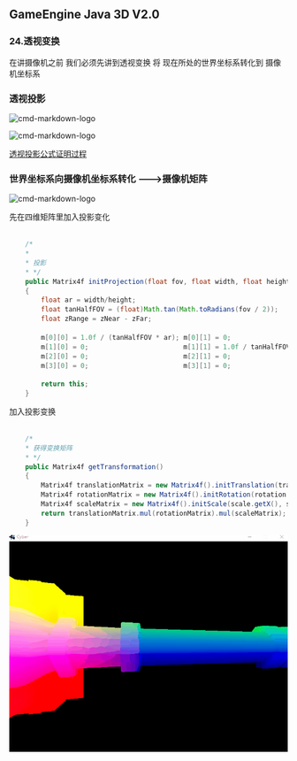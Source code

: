 ## GameEngine Java 3D V2.0

### 24.透视变换

在讲摄像机之前 我们必须先讲到透视变换 将 现在所处的世界坐标系转化到 摄像机坐标系

### 透视投影

![cmd-markdown-logo](../../pic/7.png)

![cmd-markdown-logo](../../pic/8.png)

[透视投影公式证明过程](https://www.cnblogs.com/bluebean/p/5276111.html)

### 世界坐标系向摄像机坐标系转化  --->摄像机矩阵

![cmd-markdown-logo](../../pic/9.png)

先在四维矩阵里加入投影变化

```java

    /*
    * 
    * 投影
    * */
    public Matrix4f initProjection(float fov, float width, float height, float zNear, float zFar)
    {
        float ar = width/height;
        float tanHalfFOV = (float)Math.tan(Math.toRadians(fov / 2));
        float zRange = zNear - zFar;

        m[0][0] = 1.0f / (tanHalfFOV * ar);	m[0][1] = 0;					m[0][2] = 0;	m[0][3] = 0;
        m[1][0] = 0;						m[1][1] = 1.0f / tanHalfFOV;	m[1][2] = 0;	m[1][3] = 0;
        m[2][0] = 0;						m[2][1] = 0;					m[2][2] = (-zNear -zFar)/zRange;	m[2][3] = 2 * zFar * zNear / zRange;
        m[3][0] = 0;						m[3][1] = 0;					m[3][2] = 1;	m[3][3] = 0;

        return this;
    }

```

加入投影变换

```java

    /*
    * 获得变换矩阵
    * */
    public Matrix4f getTransformation()
    {
        Matrix4f translationMatrix = new Matrix4f().initTranslation(translation.getX(), translation.getY(), translation.getZ());
        Matrix4f rotationMatrix = new Matrix4f().initRotation(rotation.getX(), rotation.getY(), rotation.getZ());
        Matrix4f scaleMatrix = new Matrix4f().initScale(scale.getX(), scale.getY(), scale.getZ());
        return translationMatrix.mul(rotationMatrix).mul(scaleMatrix);
    }


```

![](./pic/24.gif)